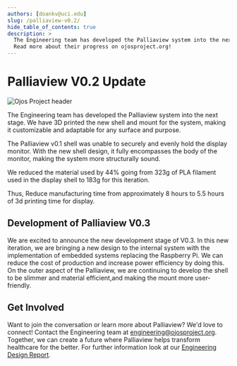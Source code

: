 ```yaml
---
authors: [doankv@uci.edu]
slug: /palliaview-v0.2/
hide_table_of_contents: true
description: >
  The Engineering team has developed the Palliaview system into the next stage.
  Read more about their progress on ojosproject.org!
---
```


# Palliaview V0.2 Update

![Ojos Project header](@site/static/images/header.png)

The Engineering team has developed the Palliaview system into the next stage.
We have 3D printed the  new shell and mount for the system, making it customizable
and adaptable for any surface and purpose.

The Palliaview v0.1 shell was unable to securely and evenly hold the display
 monitor. With the new shell design, it fully encompasses the body of the
monitor, making the system more structurally sound.

We reduced the material used by 44% going from 323g of PLA filament used in the
display shell to 183g for this iteration.

Thus, Reduce manufacturing time from approximately 8 hours to 5.5 hours of 3d printing
 time for display.

<!-- truncate -->

## Development of Palliaview V0.3

We are excited to announce the new development stage of V0.3. In this new
iteration, we are bringing a new design to the internal system with the
implementation of embedded systems replacing the Raspberry Pi.
We can reduce the cost of production and increase power efficiency by doing this.
On the outer aspect of the Palliaview, we are continuing to develop the shell
 to be slimmer and material efficient,and making the mount more user-friendly.

## Get Involved

Want to join the conversation or learn more about Palliaview? We'd love to connect!
Contact the Engineering team at
[engineering@ojosproject.org](mailto:engineering@ojosproject.org). Together, we can
create a future where Palliaview helps transform healthcare for the better.
For further information look at our [Engineering Design Report](https://docs.google.com/document/d/17Wt_KLsvZpLvJv9L74cmx2e5Ypm8uRVovBmxCkFklyo/edit?usp=sharing).
